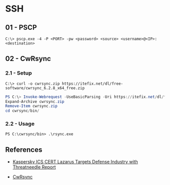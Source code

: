 # SSH

## 01 - PSCP

`C:\> pscp.exe -4 -P <PORT> -pw <password> <source> <username>@<IP>:<destination>`

## 02 - CwRsync

### 2.1 - Setup

`C:\> curl -o cwrsync.zip https://itefix.net/dl/free-software/cwrsync_6.2.8_x64_free.zip`

```powershell
PS C:\> Invoke-Webrequest -UseBasicParsing -Uri https://itefix.net/dl/free-software/cwrsync_6.2.8_x64_free.zip -OutFile cwrsync.zip
Expand-Archive cwrsync.zip
Remove-Item cwrsync.zip
cd cwrsync/bin/
```

### 2.2 - Usage

`PS C:\cwrsync/bin> .\rsync.exe`

## References

- [Kaspersky ICS CERT Lazarus Targets Defense Industry with Threatneedle Report](https://ics-cert.kaspersky.com/media/Kaspersky-ICS-CERT-Lazarus-targets-defense-industry-with-Threatneedle-En.pdf)

- [CwRsync](https://www.itefix.net/cwrsync)
